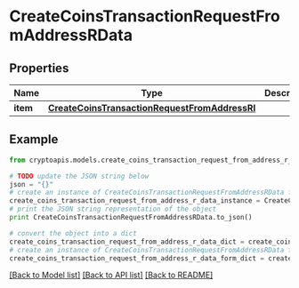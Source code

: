 # CreateCoinsTransactionRequestFromAddressRData


## Properties
Name | Type | Description | Notes
------------ | ------------- | ------------- | -------------
**item** | [**CreateCoinsTransactionRequestFromAddressRI**](CreateCoinsTransactionRequestFromAddressRI.md) |  | 

## Example

```python
from cryptoapis.models.create_coins_transaction_request_from_address_r_data import CreateCoinsTransactionRequestFromAddressRData

# TODO update the JSON string below
json = "{}"
# create an instance of CreateCoinsTransactionRequestFromAddressRData from a JSON string
create_coins_transaction_request_from_address_r_data_instance = CreateCoinsTransactionRequestFromAddressRData.from_json(json)
# print the JSON string representation of the object
print CreateCoinsTransactionRequestFromAddressRData.to_json()

# convert the object into a dict
create_coins_transaction_request_from_address_r_data_dict = create_coins_transaction_request_from_address_r_data_instance.to_dict()
# create an instance of CreateCoinsTransactionRequestFromAddressRData from a dict
create_coins_transaction_request_from_address_r_data_form_dict = create_coins_transaction_request_from_address_r_data.from_dict(create_coins_transaction_request_from_address_r_data_dict)
```
[[Back to Model list]](../README.md#documentation-for-models) [[Back to API list]](../README.md#documentation-for-api-endpoints) [[Back to README]](../README.md)


